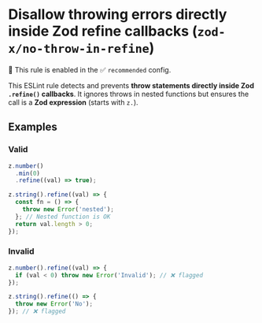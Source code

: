 # Disallow throwing errors directly inside Zod refine callbacks (`zod-x/no-throw-in-refine`)

💼 This rule is enabled in the ✅ `recommended` config.

<!-- end auto-generated rule header -->

This ESLint rule detects and prevents **throw statements directly inside Zod `.refine()` callbacks**. It ignores throws in nested functions but ensures the call is a **Zod expression** (starts with `z.`).

## Examples

### Valid

```ts
z.number()
  .min(0)
  .refine((val) => true);

z.string().refine((val) => {
  const fn = () => {
    throw new Error('nested');
  }; // Nested function is OK
  return val.length > 0;
});
```

### Invalid

```ts
z.number().refine((val) => {
  if (val < 0) throw new Error('Invalid'); // ❌ flagged
});

z.string().refine(() => {
  throw new Error('No');
}); // ❌ flagged
```

